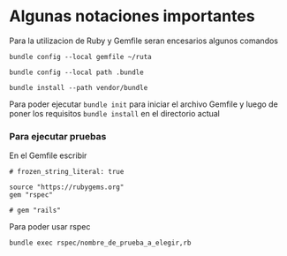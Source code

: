 # Algunas notaciones importantes

Para la utilizacion de Ruby y Gemfile seran encesarios algunos comandos

```
bundle config --local gemfile ~/ruta
```
```
bundle config --local path .bundle
```
```
bundle install --path vendor/bundle

```
Para poder ejecutar ``` bundle init ``` para iniciar el archivo Gemfile y luego de poner los requisitos ``` bundle install ``` en el directorio actual

### Para ejecutar pruebas
En el Gemfile escribir
```
# frozen_string_literal: true

source "https://rubygems.org"
gem "rspec"

# gem "rails"
```
Para poder usar rspec
```
bundle exec rspec/nombre_de_prueba_a_elegir,rb
```
